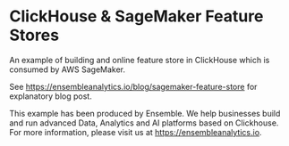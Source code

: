 # ClickHouse & SageMaker Feature Stores

An example of building and online feature store in ClickHouse which is consumed by AWS SageMaker.  

See https://ensembleanalytics.io/blog/sagemaker-feature-store for explanatory blog post.

This example has been produced by Ensemble.  We help businesses build and run advanced Data, Analytics and AI platforms based on Clickhouse.  For more information, please visit us at https://ensembleanalytics.io.
